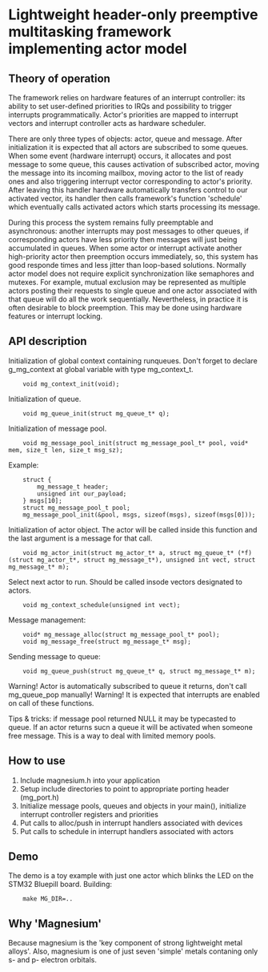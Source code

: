 Lightweight header-only preemptive multitasking framework implementing actor model
==================================================================================


Theory of operation
-------------------

The framework relies on hardware features of an interrupt controller: its ability to set user-defined priorities to IRQs and possibility to trigger interrupts programmatically. Actor's priorities are mapped to interrupt vectors and interrupt controller acts as hardware scheduler.

There are only three types of objects: actor, queue and message. 
After initialization it is expected that all actors are subscribed to some queues. When some event (hardware interrupt) occurs, it allocates and post message to some queue, this causes activation of subscribed actor, moving the message into its incoming mailbox, moving actor to the list of ready ones and also triggering interrupt vector corresponding to actor's priority. After leaving this handler hardware automatically transfers control to our activated vector, its handler then calls framework's function 'schedule' which eventually calls activated actors which starts processing its message. 

During this process the system remains fully preemptable and asynchronous: another interrupts may post messages to other queues, if corresponding actors have less priority then messages will just being accumulated in queues. When some actor or interrupt activate another high-priority actor then preemption occurs immediately, so, this system has good responde times and less jitter than loop-based solutions.
Normally actor model does not require explicit synchronization like semaphores and mutexes. For example, mutual exclusion may be represented as multiple actors posting their requests to single queue and one actor associated with that queue will do all the work sequentially. Nevertheless, in practice it is often desirable to block preemption. This may be done using hardware features or interrupt locking.


API description
---------------

Initialization of global context containing runqueues. Don't forget to declare g_mg_context at global variable with type mg_context_t.

        void mg_context_init(void);


Initialization of queue.

        void mg_queue_init(struct mg_queue_t* q);


Initialization of message pool. 

        void mg_message_pool_init(struct mg_message_pool_t* pool, void* mem, size_t len, size_t msg_sz);


Example:

        struct { 
            mg_message_t header; 
            unsigned int our_payload;
        } msgs[10];
        struct mg_message_pool_t pool;
        mg_message_pool_init(&pool, msgs, sizeof(msgs), sizeof(msgs[0]));


Initialization of actor object. The actor will be called inside this function and the last argument is a message for that call.

        void mg_actor_init(struct mg_actor_t* a, struct mg_queue_t* (*f)(struct mg_actor_t*, struct mg_message_t*), unsigned int vect, struct mg_message_t* m);


Select next actor to run. Should be called insode vectors designated to actors.

        void mg_context_schedule(unsigned int vect);


Message management:

        void* mg_message_alloc(struct mg_message_pool_t* pool);
        void mg_message_free(struct mg_message_t* msg);


Sending message to queue:

        void mg_queue_push(struct mg_queue_t* q, struct mg_message_t* m);


Warning! Actor is automatically subscribed to queue it returns, don't call mg_queue_pop manually!
Warning! It is expected that interrupts are enabled on call of these functions.


Tips & tricks: if message pool returned NULL it may be typecasted to queue. If an actor returns sucn a queue it will be activated when someone free message. This is a way to deal with limited memory pools.


How to use
----------

1. Include magnesium.h into your application
2. Setup include directories to point to appropriate porting header (mg_port.h)
3. Initialize message pools, queues and objects in your main(), initialize interrupt controller registers and priorities
4. Put calls to alloc/push in interrupt handlers associated with devices
5. Put calls to schedule in interrupt handlers associated with actors


Demo
----

The demo is a toy example with just one actor which blinks the LED on the STM32 Bluepill board.
Building:

        make MG_DIR=..


Why 'Magnesium'
---------------

Because magnesium is the 'key component of strong lightweight metal alloys'. Also, magnesium is one of just seven 'simple' metals contaning only s- and p- electron orbitals.

